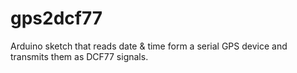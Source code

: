 # gps2dcf77
Arduino sketch that reads date &amp; time form a serial GPS device and transmits them as DCF77 signals.
